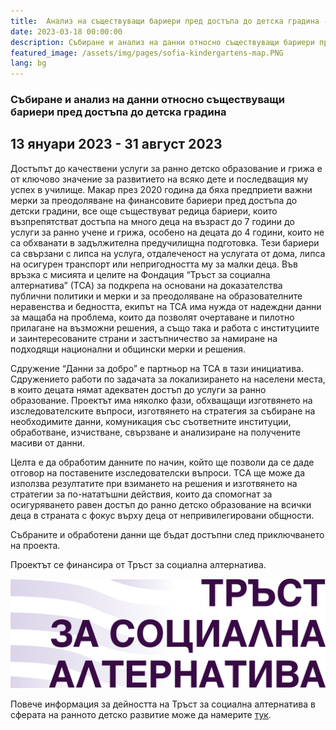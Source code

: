 ```yaml
---
title:  Анализ на съществуващи бариери пред достъпа до детска градина - проект в сътрудничество с ТСА
date: 2023-03-18 00:00:00
description: Събиране и анализ на данни относно съществуващи бариери пред достъпа до детска градина      
featured_image: /assets/img/pages/sofia-kindergartens-map.PNG
lang: bg
---
```


### Събиране и анализ на данни относно съществуващи бариери пред достъпа до детска градина
## 13 януари 2023 - 31 август 2023


Достъпът до качествени услуги за ранно детско образование и грижа е от ключово значение за развитието на всяко дете и последващия му успех в училище. Макар през 2020 година да бяха предприети важни мерки за преодоляване на финансовите бариери пред достъпа до детски градини, все още съществуват редица бариери, които възпрепятстват достъпа на много деца на възраст до 7 години до услуги за ранно учене и грижа, особено на децата до 4 години, които не са обхванати в задължителна предучилищна подготовка. Тези бариери са свързани с липса на услуга, отдалеченост на услугата от дома, липса на осигурен транспорт или непригодността му за малки деца. Във връзка с мисията и целите на Фондация “Тръст за социална алтернатива” (ТСА) за подкрепа на основани на доказателства публични политики и мерки и за преодоляване на образователните неравенства и бедността, екипът на ТСА има нужда от надеждни данни за мащаба на проблема, които да позволят очертаване и пилотно прилагане на възможни решения, а също така и работа с институциите и заинтересованите страни и застъпничество за намиране на подходящи национални и общински мерки и решения.

Сдружение “Данни за добро” е партньор на ТСА в тази инициатива. Сдружението работи по задачата за локализирането на населени места, в които децата нямат адекватен достъп до услуги за ранно образование. Проектът има няколко фази, обхващащи изготвянето на изследователските въпроси, изготвянето на стратегия за събиране на необходимите данни, комуникация със съответните институции, обработване, изчистване, свързване и анализиране на получените масиви от данни. 

Целта е да обработим данните по начин, който ще позволи да се даде отговор на поставените изследователски въпроси. ТСА ще може да използва резултатите при взимането на решения и изготвянето на стратегии за по-нататъшни действия, които да спомогнат за осигуряването равен достъп до ранно детско образование на всички деца в страната с фокус върху деца от непривилегировани общности. 

Събраните и обработени данни ще бъдат достъпни след приключването на проекта.

Проектът се финансира от Тръст за социална алтернатива.

![/assets/img/pages/logo-tsa-bg.png](/assets/img/pages/logo-tsa-bg.png)

Повече информация за дейността на Тръст за социална алтернатива в сферата на ранното детско развитие може да намерите [тук](https://socialachievement.org/bg/).
